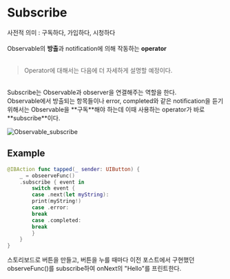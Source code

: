 # Subscribe

사전적 의미 : 구독하다, 가입하다, 시청하다<br/>
<br/>
Observable의 **방출**과 notification에 의해 작동하는 **operator**<br/>
<br/>
> Operator에 대해서는 다음에 더 자세하게 설명할 예정이다.<br/>
<br/>
Subscribe는 Observable과 observer을 연결해주는 역할을 한다.<br/>
Observable에서 방출되는 항목들이나 error, completed와 같은 notification을 듣기 위해서는 Observable을 **구독**해야 하는데 이때 사용하는 operator가 바로 **subscribe**이다.<br/>

![Observable_subscribe](https://user-images.githubusercontent.com/70322435/219848599-b25fef29-4067-4d14-a010-0cac676be27f.jpg)


## Example

```swift
@IBAction func tapped(_ sender: UIButton) {
    _ = obseerveFunc()
	.subscribe { event in
	    switch event {
	    case .next(let myString):
		print(myString!)
	    case .error:
		break
	    case .completed:
		break
	    }
	}
}
```

스토리보드로 버튼을 만들고, 버튼을 누를 때마다 이전 포스트에서 구현했던 observeFunc()를 subscribe하여 onNext의 "Hello"를 프린트한다.

